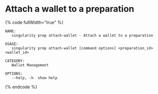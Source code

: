 # Attach a wallet to a preparation

{% code fullWidth="true" %}
```
NAME:
   singularity prep attach-wallet - Attach a wallet to a preparation

USAGE:
   singularity prep attach-wallet [command options] <preparation_id> <wallet_id>

CATEGORY:
   Wallet Management

OPTIONS:
   --help, -h  show help
```
{% endcode %}
